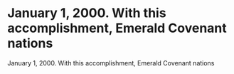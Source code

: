 # January 1, 2000. With this accomplishment, Emerald Covenant nations

January 1, 2000. With this accomplishment, Emerald Covenant nations